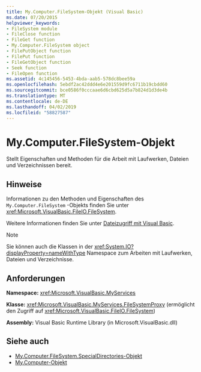 ```yaml
---
title: My.Computer.FileSystem-Objekt (Visual Basic)
ms.date: 07/20/2015
helpviewer_keywords:
- FileSystem module
- FileClose function
- FileGet function
- My.Computer.FileSystem object
- FilePutObject function
- FilePut function
- FileGetObject function
- Seek function
- FileOpen function
ms.assetid: 4c145456-5453-4bda-aab5-578dc8bee59a
ms.openlocfilehash: 5ebdf2ac42ddd4e6e201559d9fc6711b19cbdd60
ms.sourcegitcommit: bce0586f0cccaae6d6cbd625d5a7b824d1d3de4b
ms.translationtype: MT
ms.contentlocale: de-DE
ms.lasthandoff: 04/02/2019
ms.locfileid: "58827587"
---
```

# <a name="mycomputerfilesystem-object"></a>My.Computer.FileSystem-Objekt
Stellt Eigenschaften und Methoden für die Arbeit mit Laufwerken, Dateien und Verzeichnissen bereit.  
  
## <a name="remarks"></a>Hinweise  
 Informationen zu den Methoden und Eigenschaften des `My.Computer.FileSystem` -Objekts finden Sie unter <xref:Microsoft.VisualBasic.FileIO.FileSystem>.  
  
 Weitere Informationen finden Sie unter [Dateizugriff mit Visual Basic](../../../visual-basic/developing-apps/programming/drives-directories-files/file-access.md).  
  
> [!NOTE]
>  Sie können auch die Klassen in der <xref:System.IO?displayProperty=nameWithType> Namespace zum Arbeiten mit Laufwerken, Dateien und Verzeichnisse.  
  
## <a name="requirements"></a>Anforderungen  
 **Namespace:** <xref:Microsoft.VisualBasic.MyServices>  
  
 **Klasse:** <xref:Microsoft.VisualBasic.MyServices.FileSystemProxy> (ermöglicht den Zugriff auf <xref:Microsoft.VisualBasic.FileIO.FileSystem>)  
  
 **Assembly:** Visual Basic Runtime Library (in Microsoft.VisualBasic.dll)  
  
## <a name="see-also"></a>Siehe auch

- [My.Computer.FileSystem.SpecialDirectories-Objekt](../../../visual-basic/language-reference/objects/my-computer-filesystem-specialdirectories-object.md)
- [My.Computer-Objekt](../../../visual-basic/language-reference/objects/my-computer-object.md)
